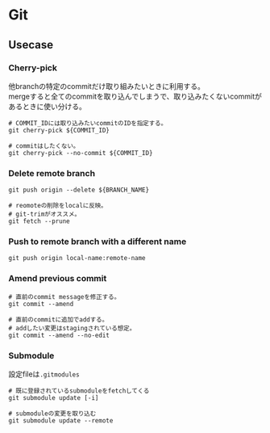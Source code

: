 # Git

## Usecase

### Cherry-pick

他branchの特定のcommitだけ取り組みたいときに利用する。  
mergeすると全てのcommitを取り込んでしまうで、取り込みたくないcommitがあるときに使い分ける。

```console
# COMMIT_IDには取り込みたいcommitのIDを指定する。
git cherry-pick ${COMMIT_ID}

# commitはしたくない。
git cherry-pick --no-commit ${COMMIT_ID}
```

### Delete remote branch

```console
git push origin --delete ${BRANCH_NAME}

# reomoteの削除をlocalに反映。
# git-trimがオススメ。
git fetch --prune 
```

### Push to remote branch with a different name

```console
git push origin local-name:remote-name
```

### Amend previous commit

```console
# 直前のcommit messageを修正する。
git commit --amend

# 直前のcommitに追加でaddする。
# addしたい変更はstagingされている想定。
git commit --amend --no-edit
```

### Submodule

設定fileは`.gitmodules`

```console
# 既に登録されているsubmoduleをfetchしてくる
git submodule update [-i]

# submoduleの変更を取り込む
git submodule update --remote
```
